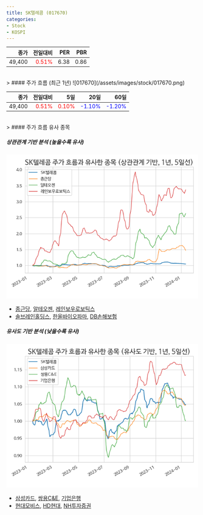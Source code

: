 ```yaml
---
title: SK텔레콤 (017670)
categories:
- Stock
- KOSPI
---
```


|종가|전일대비|PER|PBR|
|---:|-------:|--:|---:|
|49,400|<span style="color: red">0.51%</span>|6.38|0.86|

<!-- more -->
<br>
> #### 주가 흐름 (최근 1년)
![017670](/assets/images/stock/017670.png)

|종가|전일대비|5일|20일|60일|
|---:|-------:|--:|---:|---:|
|49,400|<span style="color: red">0.51%</span>|<span style="color: red">0.10%</span>|<span style="color: blue">-1.10%</span>|<span style="color: blue">-1.20%</span>|

<br>
> #### 주가 흐름 유사 종목

##### 상관관계 기반 분석 (높을수록 유사)
![017670](/assets/images/stock/017670_corr.png)
- [종근당](/185750/), [알테오젠](/196170/), [레인보우로보틱스](/277810/)
- [솔브레인홀딩스](/036830/), [한올바이오파마](/009420/), [DB손해보험](/005830/)

##### 유사도 기반 분석 (낮을수록 유사)	
![017670](/assets/images/stock/017670_sim.png)
- [삼성카드](/029780/), [쌍용C&E](/003410/), [기업은행](/024110/)
- [현대모비스](/012330/), [HD현대](/267250/), [NH투자증권](/005940/)